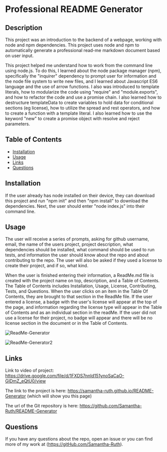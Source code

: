 # Professional README Generator

## Description

This project was an introduction to the backend of a webpage, working with node and npm dependencies.  This project uses node and npm to automatically generate a professional read-me markdown document based on user input.  

This project helped me understand how to work from the command line using node.js.  To do this, I learned about the node package manager (npm), specifically the "inquirer" dependency to prompt user for information and the node file system to write new files, and I learned about Javascript ES6 language and the use of arrow functions.  I also was introduced to template literals, how to modularize the code using "require" and "module.exports", and how to refactor the code and use a promise chain.  I also learned how to destructure templateData to create variables to hold data for conditional sections (eg license), how to utilize the spread and rest operators, and how to create a function with a template literal. I also learned how to use the keyword "new" to create a promise object with resolve and reject parameters. 

## Table of Contents

* [Installation](#installation)
* [Usage](#usage)
* [Links](#links)
* [Questions](#questions)

## Installation

If the user already has node installed on their device, they can download this project and run "npm init" and then "npm install" to download the dependencies.  Next, the user should enter "node index.js" into their command line. 

## Usage

The user will receive a series of prompts, asking for github username, email, the name of the users project, project description, what dependencies should be installed, what command should be used to run tests, and information the user should know about the repo and about contributing to the repo.  The user will also be asked if they used a license to create their project, and if so, what kind.  

When the user is finished entering their information, a ReadMe.md file is created with the project name on top, description, and a Table of Contents.  The Table of Contents includes Installation, Usage, License, Contributing, Tests, and Questions.  When the user clicks on an item in the Table Of Contents, they are brought to that section in the ReadMe file.  If the user entered a license, a badge with the user's license will appear at the top of the page, and information regarding the license type will appear in the Table of Contents and as an individual section in the readMe. If the user did not use a license for their project, no badge will appear and there will be no license section in the document or in the Table of Contents. 

![ReadMe-Generator](https://user-images.githubusercontent.com/64170123/174509020-317d8dd2-ee00-4488-865a-cb5cd6ebbf21.jpg)

![ReadMe-Generator2](https://user-images.githubusercontent.com/64170123/174509169-68b8ca1b-8867-43d4-9b86-e2e31f32a476.jpg)

## Links

Link to video of project: https://drive.google.com/file/d/1FXDS7nnId151ynoSaCaO-GIDmZ_eQtU0/view

The link to the project is here: https://samantha-ruth.github.io/README-Generator (which will show you this page)

The url of the Git repository is here: https://github.com/Samantha-Ruth/README-Generator

## Questions

If you have any questions about the repo, open an issue or you can find more of my work at (https://gitHub.com/Samantha-Ruth).

